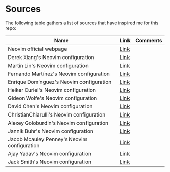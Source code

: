 # Sources

The following table gathers a list of sources that have inspired me for this repo:

| Name | Link | Comments |
| --- | --- | --- |
| Neovim official webpage | [Link](https://neovim.io) | |
| Derek Xiang's Neovim configuration | [Link](https://github.com/Derek-Xiang/Tool_Configs/blob/master/nvim) | |
| Martin Lin's Neovim configuration | [Link](https://martinlwx.github.io/en/config-neovim-from-scratch) | |
| Fernando Martínez's Neovim configuration | [Link](https://gitlab.com/oinak/dot_config_nvim/-/blob/main) | |
| Enrique Domínguez's Neovim configuration | [Link](https://medium.com/@edominguez.se/so-i-switched-to-neovim-in-2025-163b85aa0935) | |
| Heiker Curiel's Neovim configuration | [Link](https://vonheikemen.github.io/devlog/tools/build-your-first-lua-config-for-neovim) | |
| Gideon Wolfe's Neovim configuration | [Link](https://github.com/GideonWolfe/nvim-lua/tree/main) | |
| David Chen's Neovim configuration | [Link](https://github.com/theniceboy/nvim/tree/master) | |
| ChristianChiarulli's Neovim configuration | [Link](https://github.com/ChristianChiarulli/nvim/blob/master) | |
| Alexey Goloburdin's Neovim configuration | [Link](https://github.com/alexey-goloburdin/nvim-config/blob/main) | |
| Jannik Buhr's Neovim configuration | [Link](https://github.com/jmbuhr/nvim-config/blob/main) | |
| Jacob Mcauley Penney's Neovim configuration | [Link](https://github.com/mcauley-penney/nvim/tree/main) | |
| Ajay Yadav's Neovim configuration | [Link](https://smarttech101.com/how-to-configure-neovim) | |
| Jack Smith's Neovim configuration | [Link](https://jacksmith.xyz/blog/a-beginners-guide-to-neovim-configuration) | |

